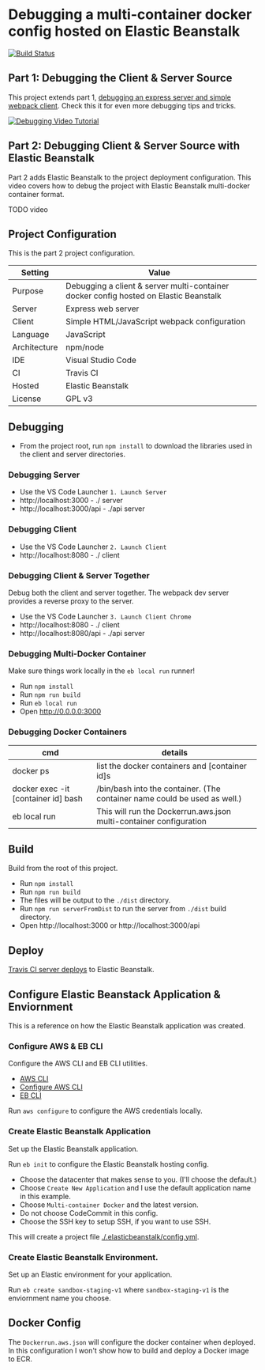 # Debugging a multi-container docker config hosted on Elastic Beanstalk

[![Build Status](https://www.travis-ci.org/branflake2267/debugging-multi-docker-aws-eb.svg?branch=master)](https://www.travis-ci.org/branflake2267/debugging-multi-docker-aws-eb)

## Part 1: Debugging the Client & Server Source
This project extends part 1, [debugging an express server and simple webpack client](https://github.com/branflake2267/debugging-express-with-simplehtmlwebpack). Check this it for even more debugging tips and tricks. 

[![Debugging Video Tutorial](https://img.youtube.com/vi/-Y8J4sgr6uU/0.jpg)](https://www.youtube.com/watch?v=-Y8J4sgr6uU)

## Part 2: Debugging Client & Server Source with Elastic Beanstalk
Part 2 adds Elastic Beanstalk to the project deployment configuration. This video covers how to debug the project with Elastic Beanstalk multi-docker container format. 

TODO video 


## Project Configuration
This is the part 2 project configuration.

| Setting | Value |
| --- | --- |
| Purpose | Debugging a client & server multi-container docker config hosted on Elastic Beanstalk |
| Server | Express web server |
| Client | Simple HTML/JavaScript webpack configuration |
| Language | JavaScript |
| Architecture | npm/node |
| IDE | Visual Studio Code |
| CI | Travis CI |
| Hosted | Elastic Beanstalk |
| License | GPL v3 |


## Debugging

* From the project root, run `npm install` to download the libraries used in the client and server directories.

### Debugging Server

* Use the VS Code Launcher `1. Launch Server`
* http://localhost:3000 - ./ server
* http://localhost:3000/api - ./api server

### Debugging Client

* Use the VS Code Launcher `2. Launch Client`
* http://localhost:8080 - ./ client

### Debugging Client & Server Together
Debug both the client and server together. The webpack dev server provides a reverse proxy to the server. 

* Use the VS Code Launcher `3. Launch Client Chrome`
* http://localhost:8080 - ./ client
* http://localhost:8080/api - ./api server

### Debugging Multi-Docker Container
Make sure things work locally in the `eb local run` runner!

* Run `npm install`
* Run `npm run build`
* Run `eb local run`
* Open http://0.0.0.0:3000

### Debugging Docker Containers

| cmd | details |
| --- | --- |
| docker ps | list the docker containers and [container id]s |
| docker exec -it [container id] bash| /bin/bash into the container. (The container name could be used as well.) |
| eb local run | This will run the Dockerrun.aws.json multi-container configuration  |  


## Build
Build from the root of this project. 

* Run `npm install`
* Run `npm run build`
* The files will be output to the `./dist` directory.
* Run `npm run serverFromDist` to run the server from `./dist` build directory.
* Open http://localhost:3000 or http://localhost:3000/api


## Deploy
[Travis CI server deploys](https://www.travis-ci.org/github/branflake2267/debugging-multi-docker-aws-eb) to Elastic Beanstalk. 



## Configure Elastic Beanstack Application & Enviornment
This is a reference on how the Elastic Beanstalk application was created.

### Configure AWS & EB CLI
Configure the AWS CLI and EB CLI utilities.

* [AWS CLI](https://docs.aws.amazon.com/cli/latest/userguide/cli-chap-install.html)
* [Configure AWS CLI](https://docs.aws.amazon.com/cli/latest/userguide/cli-chap-configure.html)
* [EB CLI](https://docs.aws.amazon.com/elasticbeanstalk/latest/dg/eb-cli3.html)

Run `aws configure` to configure the AWS credentials locally.

### Create Elastic Beanstalk Application
Set up the Elastic Beanstalk application.

Run `eb init` to configure the Elastic Beanstalk hosting config.

* Choose the datacenter that makes sense to you. (I'll choose the default.)
* Choose `Create New Application` and I use the default application name in this example.
* Choose `Multi-container Docker` and the latest version.
* Do not choose CodeCommit in this config.
* Choose the SSH key to setup SSH, if you want to use SSH.

This will create a project file [./.elasticbeanstalk/config.yml](./.elasticbeanstalk/config.yml).

### Create Elastic Beanstalk Environment.
Set up an Elastic environment for your application. 

Run `eb create sandbox-staging-v1` where `sandbox-staging-v1` is the enviornment name you choose. 

## Docker Config
The `Dockerrun.aws.json` will configure the docker container when deployed. 
In this configuration I won't show how to build and deploy a Docker image to ECR.


